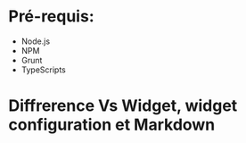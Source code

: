 # Pré-requis:
 * Node.js
 * NPM
 * Grunt 
 * TypeScripts


# Diffrerence Vs Widget, widget configuration et Markdown